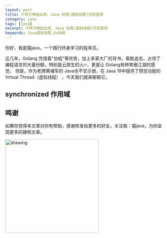 ```yaml
---
layout: post
title: 千呼万唤始出来，Java 协程(虚拟线程)闪亮登场
category: java
tags: [java]
excerpt: 千呼万唤始出来，Java 协程(虚拟线程)闪亮登场
keywords: Java虚拟线程,Go协程
---
```


你好，我是猿java，一个践行终身学习的程序员。

近几年，Golang 凭借着"协程"等优势，加上多家大厂的背书，乘胜追击，占领了编程语言的大量份额，特别是云原生的火🔥，更是让 Golang有种笑傲江湖的感觉，
但是，作为老牌黄埔军的 Java也不甘示弱，在 Java 19中提供了预览功能的 Virtual Thread（虚拟线程） ，今天我们就来聊聊它。


## synchronized 作用域




## 鸣谢
如果你觉得本文章对你有帮助，感谢转发给更多的好友，关注我：猿java，为你呈现更多的硬核文章。

<img src="https://yuanjava.cn/assets/img/pub.jpg" alt="drawing" style="width:300px;"/>

